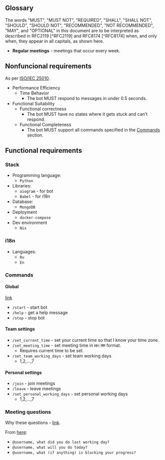
## Glossary

The words "MUST", "MUST NOT", "REQUIRED", "SHALL", "SHALL NOT", "SHOULD", "SHOULD NOT", "RECOMMENDED", "NOT RECOMMENDED", "MAY", and "OPTIONAL" in this document are to be interpreted as described in RFC2119 [^RFC2119] and RFC8174 [^RFC8174] when, and only when, they appear in all capitals, as shown here.

- **Regular meetings** - meetings that occur every week.

## Nonfuncional requirements

As per [ISO/IEC 25010](https://iso25000.com/index.php/en/iso-25000-standards/iso-25010).

- Performance Efficiency
  - Time Behavior
    - The bot MUST respond to messages in under 0.5 seconds.
- Functional Suitability
  - Functional correctness
    - The bot MUST have no states where it gets stuck and can't respond.
  - Functional Completeness
    - The bot MUST support all commands specified in the [Commands](#commands) section.


## Functional requirements

### Stack

- Programming language:
  - `Python`
- Libraries:
  - `aiogram` - for bot
  - `Babel` - for i18n
- Database:
  - `MongoDB`
- Deployment
  - `docker-compose`
- Dev environment
  - `Nix`

### i18n

- Languages:
  - `Ru`
  - `En`

### Commands

#### Global

[link](https://core.telegram.org/bots/features#global-commands)

- `/start` - start bot
- `/help` - get a help message
- `/stop` - stop bot

#### Team settings

- `/set_current_time` - set your current time so that I know your time zone.
- `/set_meeting_time` - set meeting time in `HH:MM` format.
  - Requires current time to be set.
- `/set_team_working_days` - set team working days
  - 1,2,...,7

#### Personal settings

- `/join` - join meetings
- `/leave` - leave meetings
- `/set_personal_working_days` - set personal working days
  - 1,2,...,7

### Meeting questions

Why these questions - [link](https://geekbot.com/blog/daily-standup-questions/).

From [here](https://www.agilealliance.org/glossary/three-qs/):

- `@username, what did you do last working day?`
- `@username, what will you do today?`
- `@username, what (if anything) is blocking your progress?`
